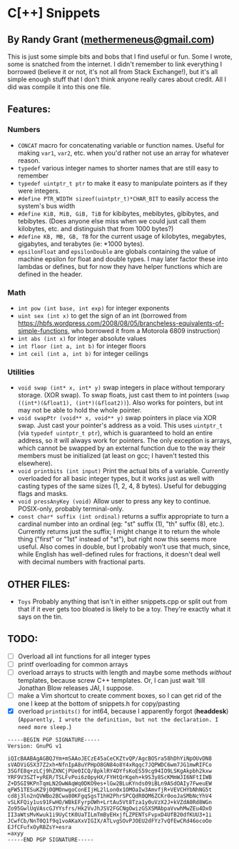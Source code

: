 # C[++] Snippets
## By Randy Grant (methermeneus@gmail.com)

This is just some simple bits and bobs that I find useful or fun. Some I wrote, some is
snatched from the internet. I didn't remember to link everything I borrowed (believe it or
not, it's not all from Stack Exchange!), but it's all simple enough stuff that I don't
think anyone really cares about credit. All I did was compile it into this one file.

## Features:
### Numbers
* `CONCAT` macro for concatenating variable or function names. Useful for making `var1`,
`var2`, etc. when you'd rather not use an array for whatever reason.
* `typedef` various integer names to shorter names that are still easy to remember
* `typedef uintptr_t ptr` to make it easy to manipulate pointers as if they were
integers.
* `#define PTR_WIDTH sizeof(uintptr_t)*CHAR_BIT` to easily access the system's bus
width
* `#define KiB, MiB, GiB, TiB` for kibibytes, mebibytes, gibibytes, and tebibytes.
(Does anyone else miss when we could just call them kilobytes, etc. and
distinguish that from 1000 bytes?)
* `#define KB, MB, GB, TB` for the current usage of kilobytes, megabytes, gigabytes, and
	terabytes (ie: *1000 bytes).
* `epsilonFloat` and `epsilonDouble` are globals containing the value of machine epsilon
	for float and double types. I may later factor these into lambdas or defines, but for
		now they have helper functions which are defined in the header.

### Math
* `int pow (int base, int exp)` for integer exponents
* `uint sex (int x)` to get the sign of an int (borrowed from
https://hbfs.wordpress.com/2008/08/05/brancheless-equivalents-of-simple-functions, who
borrowed it from a Motorola 6809 instruction)
* `int abs (int x)` for integer absolute values
* `int floor (int a, int b)` for integer floors
* `int ceil (int a, int b)` for integer ceilings

### Utilities
* `void swap (int* x, int* y)` swap integers in place without temporary storage. (XOR
swap). To swap floats, just cast them to int pointers (`swap ((int*)(&float1),
(int*)(&float2))`). Also works for pointers, but int may not be able to hold the whole
pointer.
* `void swapPtr (void** x, void** y)` swap pointers in place via XOR swap. Just cast
your pointer's address as a void. This uses `uintptr_t` (via `typedef uintptr_t ptr`),
which is guaranteed to hold an entire address, so it will always work for pointers.
The only exception is arrays, which cannot be swapped by an external function due to
the way their members must be initialized (at least on gcc; I haven't tested this
elsewhere).
* `void printbits (int input)` Print the actual bits of a variable. Currently
overloaded for all basic integer types, but it works just as well with casting types
of the same sizes (1, 2, 4, 8 bytes). Useful for debugging flags and masks.
* `void pressAnyKey (void)` Allow user to press any key to continue. POSIX-only, probably
terminal-only.
* `const char* suffix (int ordinal)` returns a suffix appropriate to turn a cardinal
number into an ordinal (eg: "st" suffix (1), "th" suffix (8), etc.). Currently returns
just the suffix; I might change it to return the whole thing ("first" or "1st" instead of
"st"), but right now this seems more useful. Also comes in double, but I probably won't
use that much, since, while English has well-defined rules for fractions, it doesn't deal
well with decimal numbers with fractional parts.

## OTHER FILES:
* `Toys` Probably anything that isn't in either snippets.cpp or split out from that if it
ever gets too bloated is likely to be a toy. They're exactly what it says on the tin.

## TODO:
- [ ] Overload all int functions for all integer types
- [ ] printf overloading for common arrays
- [ ] overload arrays to structs with length and maybe some methods _without_
templates, because screw C++ templates. Or, I can just wait 'till Jonathan Blow
releases JAI, I suppose.
- [ ] make a Vim shortcut to create comment boxes, so I can get rid of the one I
keep at the bottom of snippets.h for copy/pasting
- [x] overload `printbits()` for int64, because I apparently forgot
(**headdesk**) (`Apparently, I wrote the definition, but not the declaration. I need more
sleep.`)

```
-----BEGIN PGP SIGNATURE-----
Version: GnuPG v1

iQIcBAABAgAGBQJYm+mSAAoJECzE45aCeCKZtvQP/AgcBOSra58hDhYiNpOUvDN8
sVADViGSX37Z2xh+NfnIpA8uYPHpO8GN84o8Y4xRqqc7JQPWDC6wm7JG1mwRIFCo
3SGfE8q+zLCj9hZXNCjPUe0ICQ/8pklRY4DYfsKoES59cg94IO9LSKgAkpbh2kxw
YRF9V3SZT+yRER/TSLFvPoi6z0pyHX/FYHtQrKgeh+k9S3y8ScKMmWJI6NFtIIWB
Z+D5GI9KPnTqmLN2OwWAqWq0DKO9es+lGw2BLuKYnds09iBLn9ASdOAIy7FweuEW
qFW51TESuKZ9j0QMOnwgoConEIjHL2lLon0x1OMOaIw3AmvfjR+VEVCHYbNhNG5t
cd8j3ln2nQVWBo2BCwa80KFgqSgsT1hH2PhrSPCQdR0QM6ZCKr0ooJaSMbNcYhV4
vSLKFQiy1us91FwHO/WBkEFyrpOWh+LrtAu5Vt8Tza1y0uVzX2J+kVZdA0Rd8WGn
Zo95GwlUqVAscGJYYsfrs/Hk2VvJhJSV2FGCNgOwizGSXSMAbpaVvwhMwZEu4DxO
II3aWtsMvKwuk1i9UyCtK0UaTILmTmByEHxjfLZPENTsFvpxD4UfB20dfKUU3+1i
JCwfCb/NnT0Q1f9q1voAKaXxVIGIX/ATLvgSOvPJOEU2dFYz7vQfEwCRd46ocoOo
EJfCFufxOyRBZsY+esra
=axyy
-----END PGP SIGNATURE-----
```
